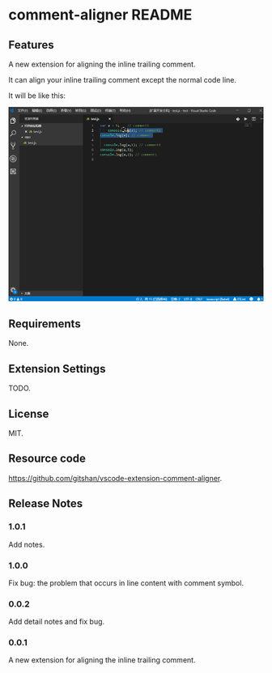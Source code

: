 # comment-aligner README

## Features

A new extension for aligning the inline trailing comment.

It can align your inline trailing comment except the normal code line.

It will be like this:

![feature X](images/commentaligner.gif)

## Requirements

None.

## Extension Settings

TODO.

## License

MIT.

## Resource code

https://github.com/gitshan/vscode-extension-comment-aligner.

## Release Notes

### 1.0.1

Add notes.

### 1.0.0

Fix bug: the problem that occurs in line content with comment symbol.

### 0.0.2

Add detail notes and fix bug.

### 0.0.1

A new extension for aligning the inline trailing comment.